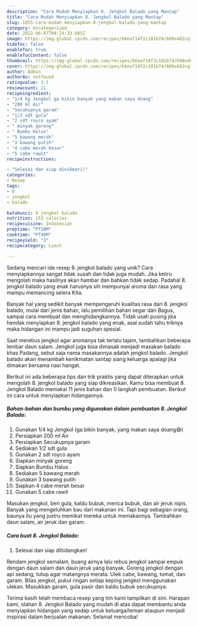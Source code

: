 ```yaml
---
description: "Cara Mudah Menyiapkan 8. Jengkol Balado yang Mantap"
title: "Cara Mudah Menyiapkan 8. Jengkol Balado yang Mantap"
slug: 1855-cara-mudah-menyiapkan-8-jengkol-balado-yang-mantap
category: Uncategorized
date: 2022-06-07T04:24:33.085Z
image: https://img-global.cpcdn.com/recipes/b6eaf14f2c101b74/680x482cq70/8-jengkol-balado-foto-resep-utama.jpg
hideToc: false
enableToc: true
enableTocContent: false
thumbnail: https://img-global.cpcdn.com/recipes/b6eaf14f2c101b74/680x482cq70/8-jengkol-balado-foto-resep-utama.jpg
cover: https://img-global.cpcdn.com/recipes/b6eaf14f2c101b74/680x482cq70/8-jengkol-balado-foto-resep-utama.jpg
author: Admin
authorAv: notfound
ratingvalue: 3.1
reviewcount: 11
recipeingredient:
- "1/4 kg Jengkol ga bikin banyak yang makan saya doang"
- "200 ml Air"
- "Secukupnya garam"
- "1/2 sdt gula"
- "2 sdt royco ayam"
- " minyak goreng"
- " Bumbu Halus"
- "5 bawang merah"
- "3 bawang putih"
- "4 cabe merah besar"
- "5 cabe rawit"
recipeinstructions:

- "Selesai dan siap dinikmati!"
categories:
- Resep
tags:
- 8
- jengkol
- balado

katakunci: 8 jengkol balado 
nutrition: 153 calories
recipecuisine: Indonesian
preptime: "PT20M"
cooktime: "PT40M"
recipeyield: "3"
recipecategory: Lunch

---
```





Sedang mencari ide resep 8. jengkol balado yang unik? Cara menyiapkannya sangat tidak susah dan tidak juga mudah. Jika keliru mengolah maka hasilnya akan hambar dan bahkan tidak sedap. Padahal 8. jengkol balado yang enak harusnya sih mempunyai aroma dan rasa yang mampu memancing selera Kita.





Banyak hal yang sedikit banyak mempengaruhi kualitas rasa dari 8. jengkol balado, mulai dari jenis bahan, lalu pemilihan bahan segar dan Bagus, sampai cara membuat dan menghidangkannya. Tidak usah pusing jika hendak menyiapkan 8. jengkol balado yang enak,      asal sudah tahu triknya maka hidangan ini mampu jadi suguhan spesial.














Saat merebus jengkol agar aromanya tak terlalu tajam, tambahkan beberapa lembar daun salam. Jengkol juga bisa dimasak menjadi masakan balado khas Padang, sebut saja nama masakannya adalah jengkol balado. Jengkol balado akan menambah kenikmatan santap siang keluarga apalagi jika dimakan bersama nasi hangat.






Berikut ini ada beberapa tips dan trik praktis yang dapat diterapkan untuk mengolah 8. jengkol balado yang siap dikreasikan. Kamu bisa membuat 8. Jengkol Balado memakai 11 jenis bahan dan 0 langkah pembuatan. Berikut ini cara untuk menyiapkan hidangannya.

<!--inarticleads1-->

##### Bahan-bahan dan bumbu yang digunakan dalam pembuatan 8. Jengkol Balado:

1. Gunakan 1/4 kg Jengkol (ga bikin banyak, yang makan saya doang😅)
1. Persiapkan 200 ml Air
1. Persiapkan Secukupnya garam
1. Sediakan 1/2 sdt gula
1. Gunakan 2 sdt royco ayam
1. Siapkan  minyak goreng
1. Siapkan  Bumbu Halus
1. Sediakan 5 bawang merah
1. Gunakan 3 bawang putih
1. Siapkan 4 cabe merah besar
1. Gunakan 5 cabe rawit


Masukan jengkol, beri gula, kaldu bubuk, merica bubuk, dan air jeruk nipis. Banyak yang mengeluhkan bau dari makanan ini. Tapi bagi sebagian orang, baunya itu yang justru memikat mereka untuk memakannya. Tambahkan daun salam, air jeruk dan garam. 

<!--inarticleads2-->

##### Cara buat 8. Jengkol Balado:


1. Selesai dan siap dihidangkan!

Rendam jengkol semalam, buang airnya lalu rebus jengkol sampai empuk dengan daun salam dan daun jeruk yang banyak. Goreng jengkol dengan api sedang, tutup agar matangnya merata. Ulek cabe, bawang, tomat, dan garam. Bilas jengkol, pukul ringan setiap keping jengkol menggunakan ulekan. Masukkan garam, gula pasir dan kaldu bubuk secukupnya. 

Terima kasih telah membaca resep yang tim kami tampilkan di sini. Harapan kami, olahan 8. Jengkol Balado yang mudah di atas dapat membantu anda menyiapkan hidangan yang sedap untuk keluarga/teman ataupun menjadi inspirasi dalam berjualan makanan. Selamat mencoba!
